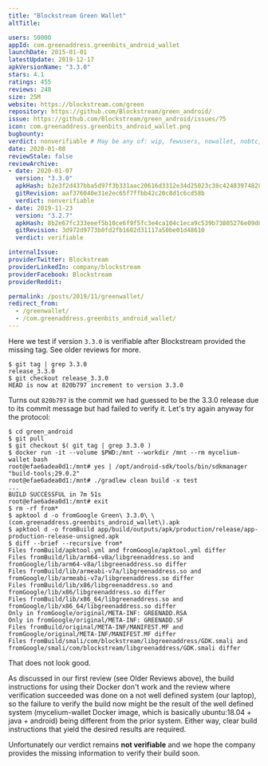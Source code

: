```yaml
---
title: "Blockstream Green Wallet"
altTitle: 

users: 50000
appId: com.greenaddress.greenbits_android_wallet
launchDate: 2015-01-01
latestUpdate: 2019-12-17
apkVersionName: "3.3.0"
stars: 4.1
ratings: 455
reviews: 248
size: 25M
website: https://blockstream.com/green
repository: https://github.com/Blockstream/green_android/
issue: https://github.com/Blockstream/green_android/issues/75
icon: com.greenaddress.greenbits_android_wallet.png
bugbounty: 
verdict: nonverifiable # May be any of: wip, fewusers, nowallet, nobtc, custodial, nosource, nonverifiable, verifiable, bounty
date: 2020-01-08
reviewStale: false
reviewArchive:
- date: 2020-01-07
  version: "3.3.0"
  apkHash: b2e3f2d437bba5d97f3b331aac20616d3312e34d25023c38c42483974828cdec
  gitRevision: aaf376040e31e2ec65f7ffbb42c20c8d1c6cd58b
  verdict: nonverifiable
- date: 2019-11-23
  version: "3.2.7"
  apkHash: 8b2e67fc333eeef5b10ce6f9f5fc3e4ca104c1eca9c539b73805276e09d838db
  gitRevision: 3d972d9773b0fd2fb1602d31117a50be01d48610
  verdict: verifiable

internalIssue: 
providerTwitter: Blockstream
providerLinkedIn: company/blockstream
providerFacebook: Blockstream
providerReddit: 

permalink: /posts/2019/11/greenwallet/
redirect_from:
  - /greenwallet/
  - /com.greenaddress.greenbits_android_wallet/
---
```



Here we test if version `3.3.0` is verifiable after Blockstream provided the
missing tag. See older reviews for more.

```
$ git tag | grep 3.3.0
release_3.3.0
$ git checkout release_3.3.0
HEAD is now at 820b797 increment to version 3.3.0
```

Turns out `820b797` is the commit we had guessed to be the 3.3.0 release due to
its commit message but had failed to verify it. Let's try again anyway for the
protocol:

```
$ cd green_android
$ git pull
$ git checkout $( git tag | grep 3.3.0 )
$ docker run -it --volume $PWD:/mnt --workdir /mnt --rm mycelium-wallet bash
root@efae6adea0d1:/mnt# yes | /opt/android-sdk/tools/bin/sdkmanager "build-tools;29.0.2"
root@efae6adea0d1:/mnt# ./gradlew clean build -x test
...
BUILD SUCCESSFUL in 7m 51s
root@efae6adea0d1:/mnt# exit
$ rm -rf from*
$ apktool d -o fromGoogle Green\ 3.3.0\ \(com.greenaddress.greenbits_android_wallet\).apk 
$ apktool d -o fromBuild app/build/outputs/apk/production/release/app-production-release-unsigned.apk 
$ diff --brief --recursive from*
Files fromBuild/apktool.yml and fromGoogle/apktool.yml differ
Files fromBuild/lib/arm64-v8a/libgreenaddress.so and fromGoogle/lib/arm64-v8a/libgreenaddress.so differ
Files fromBuild/lib/armeabi-v7a/libgreenaddress.so and fromGoogle/lib/armeabi-v7a/libgreenaddress.so differ
Files fromBuild/lib/x86/libgreenaddress.so and fromGoogle/lib/x86/libgreenaddress.so differ
Files fromBuild/lib/x86_64/libgreenaddress.so and fromGoogle/lib/x86_64/libgreenaddress.so differ
Only in fromGoogle/original/META-INF: GREENADD.RSA
Only in fromGoogle/original/META-INF: GREENADD.SF
Files fromBuild/original/META-INF/MANIFEST.MF and fromGoogle/original/META-INF/MANIFEST.MF differ
Files fromBuild/smali/com/blockstream/libgreenaddress/GDK.smali and fromGoogle/smali/com/blockstream/libgreenaddress/GDK.smali differ
```

That does not look good.

As discussed in our first review (see Older Reviews above), the build
instructions for using their Docker don't work and the review where verification
succeeded was done on a not well defined system (our laptop), so the failure to
verify the build now might be the result of the well defined system (mycelium-wallet
Docker image, which is basically ubuntu:18.04 + java + android) being different
from the prior system. Either way, clear build instructions that yield the
desired results are required.

Unfortunately our verdict remains **not verifiable** and we hope the company
provides the missing information to verify their build soon.
